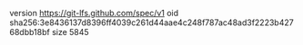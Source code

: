 version https://git-lfs.github.com/spec/v1
oid sha256:3e8436137d8396ff4039c261d44aae4c248f787ac48ad3f2223b42768dbb18bf
size 5845

